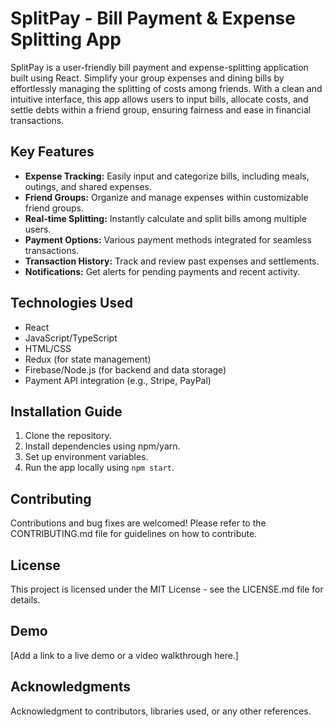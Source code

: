 # SplitPay - Bill Payment & Expense Splitting App

SplitPay is a user-friendly bill payment and expense-splitting application built using React. Simplify your group expenses and dining bills by effortlessly managing the splitting of costs among friends. With a clean and intuitive interface, this app allows users to input bills, allocate costs, and settle debts within a friend group, ensuring fairness and ease in financial transactions.

## Key Features

-   **Expense Tracking:** Easily input and categorize bills, including meals, outings, and shared expenses.
-   **Friend Groups:** Organize and manage expenses within customizable friend groups.
-   **Real-time Splitting:** Instantly calculate and split bills among multiple users.
-   **Payment Options:** Various payment methods integrated for seamless transactions.
-   **Transaction History:** Track and review past expenses and settlements.
-   **Notifications:** Get alerts for pending payments and recent activity.

## Technologies Used

-   React
-   JavaScript/TypeScript
-   HTML/CSS
-   Redux (for state management)
-   Firebase/Node.js (for backend and data storage)
-   Payment API integration (e.g., Stripe, PayPal)

## Installation Guide

1. Clone the repository.
2. Install dependencies using npm/yarn.
3. Set up environment variables.
4. Run the app locally using `npm start`.

## Contributing

Contributions and bug fixes are welcomed! Please refer to the CONTRIBUTING.md file for guidelines on how to contribute.

## License

This project is licensed under the MIT License - see the LICENSE.md file for details.

## Demo

[Add a link to a live demo or a video walkthrough here.]

## Acknowledgments

Acknowledgment to contributors, libraries used, or any other references.
